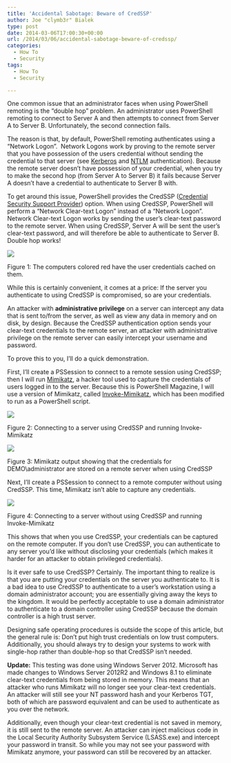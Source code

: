 ```yaml
---
title: 'Accidental Sabotage: Beware of CredSSP'
author: Joe "clymb3r" Bialek
type: post
date: 2014-03-06T17:00:30+00:00
url: /2014/03/06/accidental-sabotage-beware-of-credssp/
categories:
  - How To
  - Security
tags:
  - How To
  - Security

---
```

One common issue that an administrator faces when using PowerShell remoting is the “double hop” problem. An administrator uses PowerShell remoting to connect to Server A and then attempts to connect from Server A to Server B. Unfortunately, the second connection fails.

The reason is that, by default, PowerShell remoting authenticates using a “Network Logon”.  Network Logons work by proving to the remote server that you have possession of the users credential without sending the credential to that server (see [Kerberos][1] and [NTLM][2] authentication). Because the remote server doesn&#8217;t have possession of your credential, when you try to make the second hop (from Server A to Server B) it fails because Server A doesn’t have a credential to authenticate to Server B with.

To get around this issue, PowerShell provides the CredSSP ([Credential Security Support Provider][3]) option. When using CredSSP, PowerShell will perform a “Network Clear-text Logon” instead of a “Network Logon”. Network Clear-text Logon works by sending the user’s clear-text password to the remote server. When using CredSSP, Server A will be sent the user’s clear-text password, and will therefore be able to authenticate to Server B. Double hop works!

![](/images/credssp1.png)

Figure 1: The computers colored red have the user credentials cached on them.

While this is certainly convenient, it comes at a price: If the server you authenticate to using CredSSP is compromised, so are your credentials.

An attacker with **administrative privilege** on a server can intercept any data that is sent to/from the server, as well as view any data in memory and on disk, by design. Because the CredSSP authentication option sends your clear-text credentials to the remote server, an attacker with administrative privilege on the remote server can easily intercept your username and password.

To prove this to you, I’ll do a quick demonstration.

First, I’ll create a PSSession to connect to a remote session using CredSSP; then I will run [Mimikatz][4], a hacker tool used to capture the credentials of users logged in to the server. Because this is PowerShell Magazine, I will use a version of Mimikatz, called [Invoke-Mimikatz][5], which has been modified to run as a PowerShell script.

![](/images/credssp2.jpg)

Figure 2: Connecting to a server using CredSSP and running Invoke-Mimikatz

![](/images/credssp3.png)

Figure 3: Mimikatz output showing that the credentials for DEMO\administrator are stored on a remote server when using CredSSP

Next, I’ll create a PSSession to connect to a remote computer without using CredSSP. This time, Mimikatz isn’t able to capture any credentials.

![](/images/credssp4.png)

Figure 4: Connecting to a server without using CredSSP and running Invoke-Mimikatz

This shows that when you use CredSSP, your credentials can be captured on the remote computer. If you don’t use CredSSP, you can authenticate to any server you’d like without disclosing your credentials (which makes it harder for an attacker to obtain privileged credentials).

Is it ever safe to use CredSSP? Certainly. The important thing to realize is that you are putting your credentials on the server you authenticate to. It is a bad idea to use CredSSP to authenticate to a user’s workstation using a domain administrator account; you are essentially giving away the keys to the kingdom. It would be perfectly acceptable to use a domain administrator to authenticate to a domain controller using CredSSP because the domain controller is a high trust server.

Designing safe operating procedures is outside the scope of this article, but the general rule is: Don’t put high trust credentials on low trust computers. Additionally, you should always try to design your systems to work with single-hop rather than double-hop so that CredSSP isn’t needed.

**Update:** This testing was done using Windows Server 2012. Microsoft has made changes to Windows Server 2012R2 and Windows 8.1 to eliminate clear-text credentials from being stored in memory. This means that an attacker who runs Mimikatz will no longer see your clear-text credentials. An attacker will still see your NT password hash and your Kerberos TGT, both of which are password equivalent and can be used to authenticate as you over the network.

Additionally, even though your clear-text credential is not saved in memory, it is still sent to the remote server. An attacker can inject malicious code in the Local Security Authority Subsystem Service (LSASS.exe) and intercept your password in transit. So while you may not see your password with Mimikatz anymore, your password can still be recovered by an attacker.

[1]: http://msdn.microsoft.com/en-us/library/windows/desktop/aa378747(v=vs.85).aspx
[2]: http://msdn.microsoft.com/en-us/library/windows/desktop/aa378749(v=vs.85).aspx
[3]: http://support.microsoft.com/kb/951608
[4]: http://blog.gentilkiwi.com/mimikatz
[5]: https://github.com/clymb3r/PowerShell/blob/master/Invoke-Mimikatz/Invoke-Mimikatz.ps1